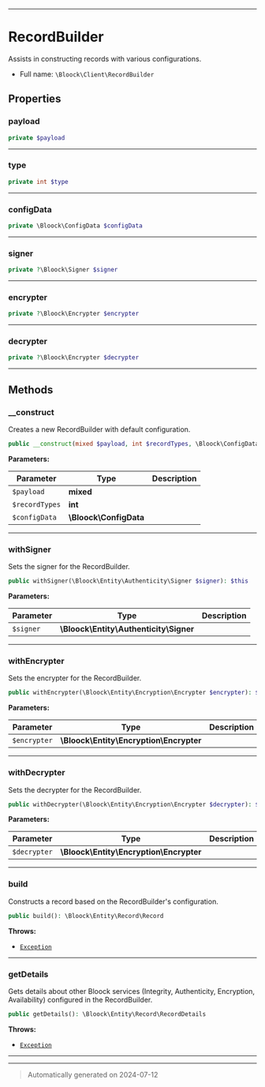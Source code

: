 ***

# RecordBuilder

Assists in constructing records with various configurations.



* Full name: `\Bloock\Client\RecordBuilder`



## Properties


### payload



```php
private $payload
```






***

### type



```php
private int $type
```






***

### configData



```php
private \Bloock\ConfigData $configData
```






***

### signer



```php
private ?\Bloock\Signer $signer
```






***

### encrypter



```php
private ?\Bloock\Encrypter $encrypter
```






***

### decrypter



```php
private ?\Bloock\Encrypter $decrypter
```






***

## Methods


### __construct

Creates a new RecordBuilder with default configuration.

```php
public __construct(mixed $payload, int $recordTypes, \Bloock\ConfigData $configData): mixed
```








**Parameters:**

| Parameter | Type | Description |
|-----------|------|-------------|
| `$payload` | **mixed** |  |
| `$recordTypes` | **int** |  |
| `$configData` | **\Bloock\ConfigData** |  |





***

### withSigner

Sets the signer for the RecordBuilder.

```php
public withSigner(\Bloock\Entity\Authenticity\Signer $signer): $this
```








**Parameters:**

| Parameter | Type | Description |
|-----------|------|-------------|
| `$signer` | **\Bloock\Entity\Authenticity\Signer** |  |





***

### withEncrypter

Sets the encrypter for the RecordBuilder.

```php
public withEncrypter(\Bloock\Entity\Encryption\Encrypter $encrypter): $this
```








**Parameters:**

| Parameter | Type | Description |
|-----------|------|-------------|
| `$encrypter` | **\Bloock\Entity\Encryption\Encrypter** |  |





***

### withDecrypter

Sets the decrypter for the RecordBuilder.

```php
public withDecrypter(\Bloock\Entity\Encryption\Encrypter $decrypter): $this
```








**Parameters:**

| Parameter | Type | Description |
|-----------|------|-------------|
| `$decrypter` | **\Bloock\Entity\Encryption\Encrypter** |  |





***

### build

Constructs a record based on the RecordBuilder's configuration.

```php
public build(): \Bloock\Entity\Record\Record
```











**Throws:**

- [`Exception`](../../Exception.md)



***

### getDetails

Gets details about other Bloock services (Integrity, Authenticity, Encryption, Availability) configured in the RecordBuilder.

```php
public getDetails(): \Bloock\Entity\Record\RecordDetails
```











**Throws:**

- [`Exception`](../../Exception.md)



***


***
> Automatically generated on 2024-07-12

